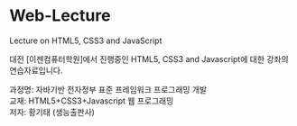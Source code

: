 # Web-Lecture
Lecture on HTML5, CSS3 and JavaScript

대전 [이젠컴퓨터학원]에서 진행중인
HTML5, CSS3 and Javascript에 대한 강좌의 연습자료입니다.<br>

과정명: 자바기반 전자정부 표준 프레임워크 프로그래밍 개발<br>
교재: HTML5+CSS3+Javascript 웹 프로그래밍<br>
저자: 황기태 (생능출판사)<br>
